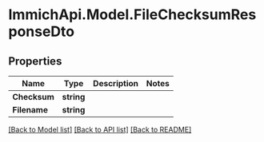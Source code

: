# ImmichApi.Model.FileChecksumResponseDto

## Properties

Name | Type | Description | Notes
------------ | ------------- | ------------- | -------------
**Checksum** | **string** |  | 
**Filename** | **string** |  | 

[[Back to Model list]](../README.md#documentation-for-models) [[Back to API list]](../README.md#documentation-for-api-endpoints) [[Back to README]](../README.md)

